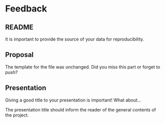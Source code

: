 Feedback
================

## README

It is important to provide the source of your data for reproducibility.

## Proposal

The template for the file was unchanged. Did you miss this part or
forget to push?

## Presentation

Giving a good title to your presentation is important! What about…

The presentation title should inform the reader of the general contents
of the project.
